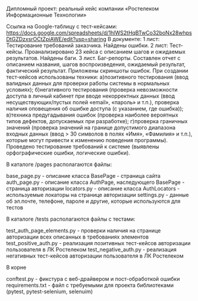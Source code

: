 Дипломный проект: реальный кейс компании «Ростелеком Информационные Технологии» 

Ссылка на Google-таблицу с тест-кейсами: https://docs.google.com/spreadsheets/d/1hlWS2tHqBTwCo32boNx28whpsDtGZDzxsrOCtZpiAWE/edit?usp=sharing 
В документе: 
1 лист: Тестирование требований заказчика. Найдены ошибки. 
2 лист: Тест-кейсы. Проанализировано 23 кейса с описанием шагов и ожидаемых результатов. Найдены баги.
3 лист. Баг-репорты. Составлен отчет с описанием названия, шагов воспроизведения, ожидаемый результат, фактический результат. Приложены скриншоты ошибок. При создании тест-кейсов использованы техники:
    а)позитивного тестирования (ввод валидных данных для проверки работы системы в нормальных условиях);
    б)негативного тестирования (проверка невозможности доступа в личный кабинет при вводе некорректных данных (ввод несуществующих/пустых полей «email», «пароль» и т.п.), проверка наличия оповещения об ошибке доступа (с указанием, где ошибка));
    в)техника предугадывания ошибок (проверка наиболее вероятных типов дефектов, допускаемых при разработке);
    г)проверка граничных значений (проверка значений на границе допустимого диапазона входных данных (ввод > 30 символов в полях «Имя», «Фамилия» и т.п.), которые могут привести к изменению поведения программы). Проведено тестирование требований к системе (выявлены орфографические ошибки, логические ошибки).

В каталоге /pages располагаются файлы:

base_page.py - описание класса BasePage - страница сайта 
auth_page.py - описание класса AuthPage, наследующего BasePage - страница авторизации 
locators.py - описание класса AuthLocators - используемые локаторы на странице авторизации 
settings.py - данные об эл.почте, телефоне, пароле и другие, которые используются для тестов

В каталоге /tests располагаются файлы с тестами:

test_auth_page_elements.py - проверки наличия на странице авторизации всех описанных в требованиях элементов test_positive_auth.py - реализация позитивных тест-кейсов авторизации пользователя в ЛК Ростелеком test_negative_auth.py - реализация негативных тест-кейсов авторизации пользователя в ЛК Ростелеком

В корне

conftest.py - фикстура с веб-драйвером и пост-обработкой ошибки 
requirements.txt - файл с требуемыми для проекта библиотеками (pytest, pytest-selenium, selenuim) 
